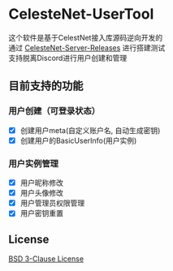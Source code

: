 # CelesteNet-UserTool
这个软件是基于CelestNet接入库源码逆向开发的  
通过 [CelesteNet-Server-Releases](github.com/0x0ade/CelesteNet/releases) 进行搭建测试  
支持脱离Discord进行用户创建和管理
## 目前支持的功能
### 用户创建（可登录状态）
- [x] 创建用户meta(自定义账户名, 自动生成密钥)
- [x] 创建用户的BasicUserInfo(用户实例)
### 用户实例管理
- [x] 用户昵称修改
- [x] 用户头像修改
- [x] 用户管理员权限管理
- [x] 用户密钥重置
## License
[BSD 3-Clause License](./LICENSE)